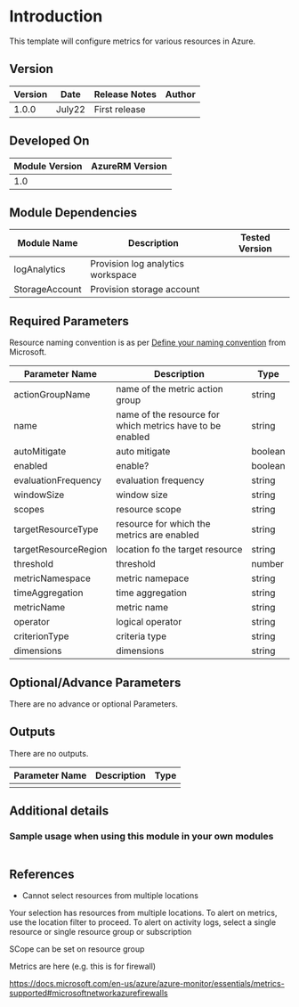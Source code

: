 # Introduction 
This template will configure metrics for various resources in Azure.
## Version
| Version | Date | Release Notes | Author |
|---|---|---|---|
| 1.0.0 | July22 | First release | |

## Developed On
| Module Version | AzureRM Version |
|---|---|
| 1.0 | |


## Module Dependencies

| Module Name | Description | Tested Version | 
|---|---|---|
| logAnalytics | Provision log analytics workspace |  |
| StorageAccount | Provision storage account | |


## Required Parameters

Resource naming convention is as per [Define your naming convention](https://docs.microsoft.com/en-us/azure/cloud-adoption-framework/ready/azure-best-practices/resource-naming#example-names-for-common-azure-resource-types) from Microsoft.

| Parameter Name | Description |  Type | 
|---|---|---|
| actionGroupName | name of the metric action group | string |
| name | name of the resource for which metrics have to be enabled | string |
| autoMitigate | auto mitigate | boolean | 
| enabled | enable? | boolean |
| evaluationFrequency | evaluation frequency | string | 
| windowSize | window size | string | 
| scopes | resource scope | string |
| targetResourceType | resource for which the metrics are enabled | string | 
| targetResourceRegion | location fo the target resource | string |
| threshold | threshold | number |
| metricNamespace | metric namepace | string |
| timeAggregation | time aggregation | string |
| metricName | metric name | string |
| operator | logical operator | string |
| criterionType | criteria type | string |
| dimensions | dimensions | string |
## Optional/Advance Parameters

There are no advance or optional Parameters.



## Outputs
There are no outputs.

| Parameter Name | Description | Type | 
|---|---|---|
|  |  |  |

## Additional details
### Sample usage when using this module in your own modules

```

```

## References

- Cannot select resources from multiple locations

Your selection has resources from multiple locations. To alert on metrics, use the location filter to proceed. To alert on activity logs, select a single resource or single resource group or subscription

SCope can be set on resource group


Metrics are here (e.g. this is for firewall)

https://docs.microsoft.com/en-us/azure/azure-monitor/essentials/metrics-supported#microsoftnetworkazurefirewalls

